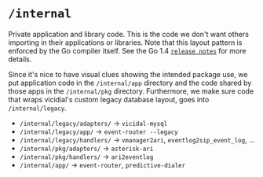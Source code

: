 # `/internal`

Private application and library code. This is the code we don't want
others importing in their applications or libraries. Note that this
layout pattern is enforced by the Go compiler itself. See the Go 1.4
[`release notes`](https://golang.org/doc/go1.4#internalpackages) for
more details.

Since it's nice to have visual clues showing the intended package
use, we put application code in the `/internal/app` directory and
the code shared by those apps in the `/internal/pkg` directory.
Furthermore, we make sure code that wraps vicidial's custom legacy
database layout, goes into `/internal/legacy`.

- `/internal/legacy/adapters/` &rarr; `vicidal-mysql`
- `/internal/legacy/app/`      &rarr; `event-router --legacy`
- `/internal/legacy/handlers/` &rarr; `vmanager2ari`, `eventlog2sip_event_log`, ...
- `/internal/pkg/adapters/`    &rarr; `asterisk-ari`
- `/internal/pkg/handlers/`    &rarr; `ari2eventlog`
- `/internal/app/`             &rarr; `event-router`, `predictive-dialer`

